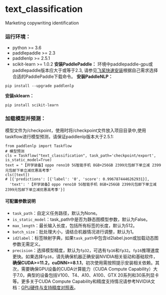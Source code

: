 # text_classification
Marketing copywriting identification
### 运行环境：
- python >= 3.6
- paddlepaddle >= 2.3
- paddlenlp >= 2.5.1
- scikit-learn >= 1.0.2
**安装PaddlePaddle：**
 环境中paddlepaddle-gpu或paddlepaddle版本应大于或等于2.3, 请参见[飞桨快速安装](https://www.paddlepaddle.org.cn/install/quick?docurl=/documentation/docs/zh/install/pip/linux-pip.html)根据自己需求选择合适的PaddlePaddle下载命令。
**安装PaddleNLP：**
```shell
pip install --upgrade paddlenlp
```
**安装sklearn：**
```shell
pip install scikit-learn
```
### 加载模型并预测：
模型文件为/checkpoint，使用时将/checkpoint文件放入项目目录中,使用taskflow进行模型预测，请保证paddlenlp版本大于2.5.1:
```
from paddlenlp import Taskflow
# 模型预测
cls = Taskflow("text_classification", task_path='checkpoint/export', is_static_model=True)
text = "【开学装备】oppo reno10 5G智能手机 8GB+256GB 2399元包邮下单立减 2399元包邮下单立减优惠高考季"
cls([text])
# [{'predictions': [{'label': '0', 'score': 0.9967874446262931}],
  'text': '【开学装备】oppo reno10 5G智能手机 8GB+256GB 2399元包邮下单立减 2399元包邮下单立减优惠高考季'}]
```
#### 可配置参数说明
* `task_path`：自定义任务路径，默认为None。
* `is_static_model`：task_path中是否为静态图模型参数，默认为False。
* `max_length`：最长输入长度，包括所有标签的长度，默认为512。
* `batch_size`：批处理大小，请结合机器情况进行调整，默认为1。
* `id2label`：标签映射字典，如果`task_path`中包含id2label.json或加载动态图参数无需定义。
* `precision`：选择模型精度，默认为`fp32`，可选有`fp16`和`fp32`。`fp16`推理速度更快。如果选择`fp16`，请先确保机器正确安装NVIDIA相关驱动和基础软件，**确保CUDA>=11.2，cuDNN>=8.1.1**，初次使用需按照提示安装相关依赖。其次，需要确保GPU设备的CUDA计算能力（CUDA Compute Capability）大于7.0，典型的设备包括V100、T4、A10、A100、GTX 20系列和30系列显卡等。更多关于CUDA Compute Capability和精度支持情况请参考NVIDIA文档：[GPU硬件与支持精度对照表](https://docs.nvidia.com/deeplearning/tensorrt/archives/tensorrt-840-ea/support-matrix/index.html#hardware-precision-matrix)。
